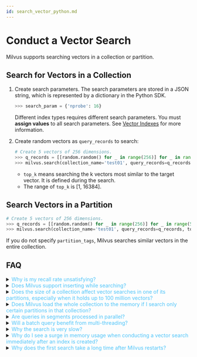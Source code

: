 ```yaml
---
id: search_vector_python.md
---
```


# Conduct a Vector Search

Milvus supports searching vectors in a collection or partition.

## Search for Vectors in a Collection

1. Create search parameters. The search parameters are stored in a JSON string, which is represented by a dictionary in the Python SDK.

   ```python
   >>> search_param = {'nprobe': 16}
   ```

   <div class="alert note">
   Different index types requires different search parameters. You must <b>assign values</b> to all search parameters. See <a href="index.md">Vector Indexes</a> for more information. 
   </div>



2. Create random vectors as `query_records` to search:

   ```python
   # Create 5 vectors of 256 dimensions.
   >>> q_records = [[random.random() for _ in range(256)] for _ in range(5)]
   >>> milvus.search(collection_name='test01', query_records=q_records, top_k=2, params=search_param)
   ```
   <div class="alert note">
   <ul><li><code>top_k</code> means searching the k vectors most similar to the target vector. It is defined during the search.</li><li>The range of <code>top_k</code> is [1, 16384].</li></ul>
   </div>

## Search Vectors in a Partition

```python
# Create 5 vectors of 256 dimensions.
>>> q_records = [[random.random() for _ in range(256)] for _ in range(5)]
>>> milvus.search(collection_name='test01', query_records=q_records, top_k=1, partition_tags=['tag01'], params=search_param)
```

<div class="alert note">
If you do not specify <code>partition_tags</code>, Milvus searches similar vectors in the entire collection.
</div>


## FAQ

<details>
<summary><font color="#4fc4f9">Why is my recall rate unsatisfying?</font></summary>
{{fragments/faq_poor_recall_rate.md}}
</details>
<details>
<summary><font color="#4fc4f9">Does Milvus support inserting while searching?</font></summary>
{{fragments/faq_search_during_insert.md}}
</details>
<details>
<summary><font color="#4fc4f9">Does the size of a collection affect vector searches in one of its partitions, especially when it holds up to 100 million vectors?</font></summary>
{{fragments/faq_collection_affect_partition_search.md}}
</details>
<details>
<summary><font color="#4fc4f9">Does Milvus load the whole collection to the memory if I search only certain partitions in that collection?</font></summary>
{{fragments/faq_load_when_search_partition.md}}
</details>
<details>
<summary><font color="#4fc4f9">Are queries in segments processed in parallel?</font></summary>
{{fragments/faq_search_segment_parallel.md}}
</details>
<details>
<summary><font color="#4fc4f9">Will a batch query benefit from multi-threading?</font></summary>
{{fragments/faq_multithreading_search.md}}
</details>
<details>
<summary><font color="#4fc4f9">Why the search is very slow?</font></summary>
{{fragments/faq_search_slow.md}}
</details>
<details>
<summary><font color="#4fc4f9">Why do I see a surge in memory usage when conducting a vector search immediately after an index is created?</font></summary>
{{fragments/faq_search_increase_memory_usage.md}}
</details>
<details>
<summary><font color="#4fc4f9">Why does the first search take a long time after Milvus restarts?</font></summary>
{{fragments/faq_search_time_after_restart.md}}
</details>
